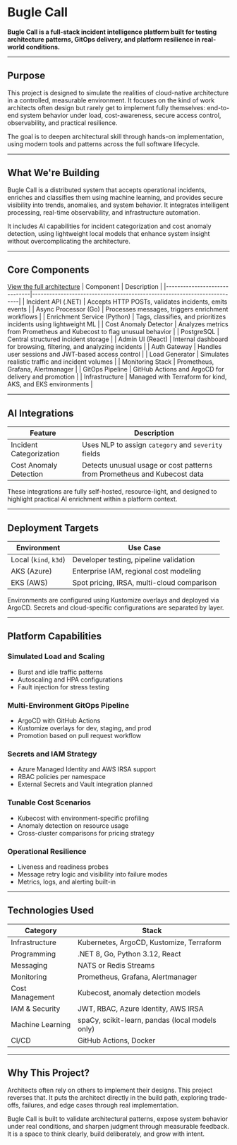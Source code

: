 # Bugle Call

**Bugle Call is a full-stack incident intelligence platform built for testing architecture patterns, GitOps delivery, and platform resilience in real-world conditions.**

---

## Purpose

This project is designed to simulate the realities of cloud-native architecture in a controlled, measurable environment. It focuses on the kind of work architects often design but rarely get to implement fully themselves: end-to-end system behavior under load, cost-awareness, secure access control, observability, and practical resilience.

The goal is to deepen architectural skill through hands-on implementation, using modern tools and patterns across the full software lifecycle.

---

## What We're Building

Bugle Call is a distributed system that accepts operational incidents, enriches and classifies them using machine learning, and provides secure visibility into trends, anomalies, and system behavior. It integrates intelligent processing, real-time observability, and infrastructure automation.

It includes AI capabilities for incident categorization and cost anomaly detection, using lightweight local models that enhance system insight without overcomplicating the architecture.

---

## Core Components
[View the full architecture](docs/architecture.md)
| Component                    | Description                                                             |
|------------------------------|-------------------------------------------------------------------------|
| Incident API (.NET)          | Accepts HTTP POSTs, validates incidents, emits events                   |
| Async Processor (Go)         | Processes messages, triggers enrichment workflows                       |
| Enrichment Service (Python)  | Tags, classifies, and prioritizes incidents using lightweight ML        |
| Cost Anomaly Detector        | Analyzes metrics from Prometheus and Kubecost to flag unusual behavior  |
| PostgreSQL                   | Central structured incident storage                                     |
| Admin UI (React)             | Internal dashboard for browsing, filtering, and analyzing incidents     |
| Auth Gateway                 | Handles user sessions and JWT-based access control                      |
| Load Generator               | Simulates realistic traffic and incident volumes                        |
| Monitoring Stack             | Prometheus, Grafana, Alertmanager                                       |
| GitOps Pipeline              | GitHub Actions and ArgoCD for delivery and promotion                    |
| Infrastructure               | Managed with Terraform for kind, AKS, and EKS environments              |

---

## AI Integrations

| Feature                    | Description                                                               |
|----------------------------|---------------------------------------------------------------------------|
| Incident Categorization     | Uses NLP to assign `category` and `severity` fields                       |
| Cost Anomaly Detection      | Detects unusual usage or cost patterns from Prometheus and Kubecost data  |

These integrations are fully self-hosted, resource-light, and designed to highlight practical AI enrichment within a platform context.

---

## Deployment Targets

| Environment        | Use Case                                                          |
|--------------------|--------------------------------------------------------------------|
| Local (`kind`, `k3d`) | Developer testing, pipeline validation                        |
| AKS (Azure)        | Enterprise IAM, regional cost modeling                             |
| EKS (AWS)          | Spot pricing, IRSA, multi-cloud comparison                         |

Environments are configured using Kustomize overlays and deployed via ArgoCD. Secrets and cloud-specific configurations are separated by layer.

---

## Platform Capabilities

### Simulated Load and Scaling
- Burst and idle traffic patterns
- Autoscaling and HPA configurations
- Fault injection for stress testing

### Multi-Environment GitOps Pipeline
- ArgoCD with GitHub Actions
- Kustomize overlays for dev, staging, and prod
- Promotion based on pull request workflow

### Secrets and IAM Strategy
- Azure Managed Identity and AWS IRSA support
- RBAC policies per namespace
- External Secrets and Vault integration planned

### Tunable Cost Scenarios
- Kubecost with environment-specific profiling
- Anomaly detection on resource usage
- Cross-cluster comparisons for pricing strategy

### Operational Resilience
- Liveness and readiness probes
- Message retry logic and visibility into failure modes
- Metrics, logs, and alerting built-in

---

## Technologies Used

| Category            | Stack                                                             |
|---------------------|-------------------------------------------------------------------|
| Infrastructure      | Kubernetes, ArgoCD, Kustomize, Terraform                          |
| Programming         | .NET 8, Go, Python 3.12, React                                     |
| Messaging           | NATS or Redis Streams                                             |
| Monitoring          | Prometheus, Grafana, Alertmanager                                 |
| Cost Management     | Kubecost, anomaly detection models                                |
| IAM & Security      | JWT, RBAC, Azure Identity, AWS IRSA                               |
| Machine Learning    | spaCy, scikit-learn, pandas (local models only)                   |
| CI/CD               | GitHub Actions, Docker                                            |


---

## Why This Project?

Architects often rely on others to implement their designs. This project reverses that. It puts the architect directly in the build path, exploring trade-offs, failures, and edge cases through real implementation.

Bugle Call is built to validate architectural patterns, expose system behavior under real conditions, and sharpen judgment through measurable feedback. It is a space to think clearly, build deliberately, and grow with intent.
